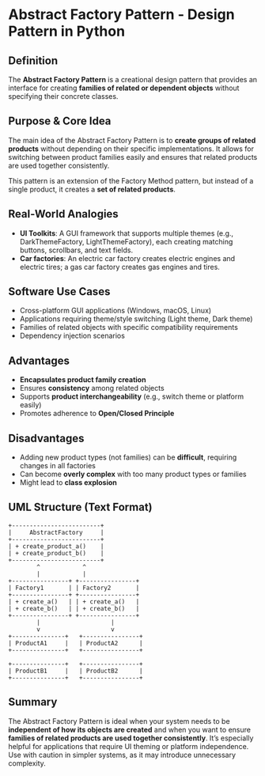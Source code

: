 # Abstract Factory Pattern - Design Pattern in Python

## Definition

The **Abstract Factory Pattern** is a creational design pattern that provides an interface for creating **families of related or dependent objects** without specifying their concrete classes.

## Purpose & Core Idea

The main idea of the Abstract Factory Pattern is to **create groups of related products** without depending on their specific implementations. It allows for switching between product families easily and ensures that related products are used together consistently.

This pattern is an extension of the Factory Method pattern, but instead of a single product, it creates a **set of related products**.

## Real-World Analogies

* **UI Toolkits**: A GUI framework that supports multiple themes (e.g., DarkThemeFactory, LightThemeFactory), each creating matching buttons, scrollbars, and text fields.
* **Car factories**: An electric car factory creates electric engines and electric tires; a gas car factory creates gas engines and tires.

## Software Use Cases

* Cross-platform GUI applications (Windows, macOS, Linux)
* Applications requiring theme/style switching (Light theme, Dark theme)
* Families of related objects with specific compatibility requirements
* Dependency injection scenarios

## Advantages

* **Encapsulates product family creation**
* Ensures **consistency** among related objects
* Supports **product interchangeability** (e.g., switch theme or platform easily)
* Promotes adherence to **Open/Closed Principle**

## Disadvantages

* Adding new product types (not families) can be **difficult**, requiring changes in all factories
* Can become **overly complex** with too many product types or families
* Might lead to **class explosion**

## UML Structure (Text Format)

```
+-------------------------+
|     AbstractFactory     |
+-------------------------+
| + create_product_a()    |
| + create_product_b()    |
+-------------------------+
        ^            ^
        |            |
+----------------+ +----------------+
| Factory1       | | Factory2       |
+----------------+ +----------------+
| + create_a()   | | + create_a()   |
| + create_b()   | | + create_b()   |
+----------------+ +----------------+
        |                    |
        v                    v
+---------------+   +----------------+
| ProductA1     |   | ProductA2      |
+---------------+   +----------------+

+---------------+   +----------------+
| ProductB1     |   | ProductB2      |
+---------------+   +----------------+
```

## Summary

The Abstract Factory Pattern is ideal when your system needs to be **independent of how its objects are created** and when you want to ensure **families of related products are used together consistently**. It’s especially helpful for applications that require UI theming or platform independence. Use with caution in simpler systems, as it may introduce unnecessary complexity.

